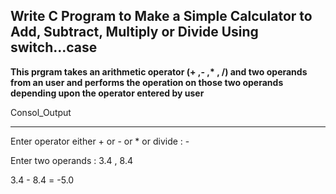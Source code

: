 ## **Write C Program to Make a Simple Calculator to Add, Subtract, Multiply or Divide Using switch...case**

**This prgram takes an arithmetic operator (+ ,- ,\* , /) and two operands from an user and performs the operation on those two operands depending upon the operator entered by user**

Consol_Output

---
Enter operator either + or - or \* or divide : -

Enter two operands : 3.4 , 8.4

3.4 - 8.4 = -5.0